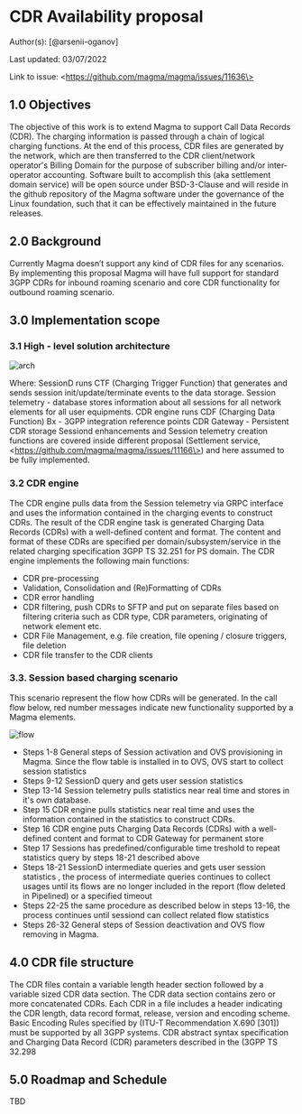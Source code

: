 # CDR Availability proposal

Author(s): [@arsenii-oganov]

Last updated: 03/07/2022

Link to issue: \<https://github.com/magma/magma/issues/11636\>

## 1.0 Objectives

The objective of this work is to extend Magma to support Call Data Records (CDR). The charging information is passed through a chain of logical charging functions. At the end of this process, CDR files are generated by the network, which are then transferred to the CDR client/network operator's Billing Domain for the purpose of subscriber billing and/or inter-operator accounting.
Software built to accomplish this (aka settlement domain service) will be open source under BSD-3-Clause and will reside in the github repository of the Magma software under the governance of the Linux foundation, such that it can be effectively maintained in the future releases.

## 2.0 Background

Currently Magma doesn’t support any kind of CDR files for any scenarios. By implementing this proposal Magma will have full support for standard 3GPP CDRs for inbound roaming scenario and core CDR functionality for outbound roaming scenario.

## 3.0 Implementation scope

### 3.1 High - level solution architecture

![arch](https://user-images.githubusercontent.com/93994458/154846892-d5e197cf-fccd-492d-89d3-c6f5b59e3911.png)

Where:
SessionD runs CTF (Charging Trigger Function) that generates and sends session init/update/terminate events to the data storage.
Session telemetry - database stores information about all sessions for all network elements for all user equipments.
CDR engine runs CDF (Charging Data Function)
Bx - 3GPP integration reference points
CDR Gateway - Persistent CDR storage
Sessiond enhancements and Session telemetry creation functions are covered inside different proposal (Settlement service, \<https://github.com/magma/magma/issues/11166\>) and here assumed to be fully implemented.

### 3.2 CDR engine

The CDR engine pulls data from the Session telemetry  via GRPC interface and uses the information contained in the charging events to construct CDRs. The result of the CDR engine task is generated Charging Data Records (CDRs) with a well-defined content and format. The content and format of these CDRs are specified per domain/subsystem/service in the related charging specification 3GPP TS 32.251 for PS domain. The CDR engine implements the following main functions:

- CDR pre-processing
- Validation, Consolidation and (Re)Formatting of CDRs
- CDR error handling
- CDR filtering, push CDRs to SFTP and put on separate files based on filtering criteria such as CDR type, CDR parameters, originating of network element etc.
- CDR File Management, e.g. file creation, file opening / closure triggers, file deletion
- CDR file transfer to the CDR clients

### 3.3. Session based charging scenario

This scenario represent the flow how CDRs will be generated.
In the call flow below, red number messages indicate new functionality supported by a Magma elements.

![flow](https://user-images.githubusercontent.com/93994458/154847051-64776ef2-265a-4705-be2f-cddd52f7b4fa.png)

- Steps 1-8 General steps of Session activation and OVS provisioning in Magma. Since the flow table is installed in to OVS, OVS start to collect session statistics
- Steps 9-12 SessionD query and gets user session statistics
- Step 13-14 Session telemetry pulls statistics near real time and stores in it's own database.
- Step 15 CDR engine pulls statistics near real time and uses the information contained in the statistics to construct CDRs.
- Step 16 CDR engine puts Charging Data Records (CDRs) with a well-defined content and format to CDR Gateway for permanent store
- Step 17 Sessions has predefined/configurable time treshold to repeat statistics query by steps 18-21 described above
- Steps 18-21 SessionD intermediate queries and gets user session statistics , the process of intermediate queries continues to collect usages until its flows are no longer included in the report (flow deleted in Pipelined) or a specified timeout
- Steps 22-25 the same procedure as described below in steps 13-16, the process continues until sessiond can collect related flow statistics
- Steps 26-32 General steps of Session deactivation and OVS flow removing in Magma.

## 4.0 CDR file structure

The CDR files contain a variable length header section followed by a variable sized CDR data section.
The CDR data section contains zero or more concatenated CDRs.
Each CDR in a file includes a header indicating the CDR length, data record format, release, version and encoding scheme. Basic Encoding Rules specified by (ITU-T Recommendation X.690 [301]) must be supported by all 3GPP systems.
CDR abstract syntax specification and Charging Data Record (CDR) parameters described in the (3GPP TS 32.298

## 5.0 Roadmap and Schedule

TBD
